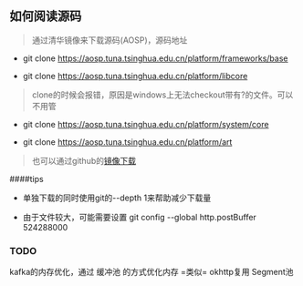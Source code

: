 
## 如何阅读源码

> 通过清华镜像来下载源码(AOSP)，源码地址

- git clone https://aosp.tuna.tsinghua.edu.cn/platform/frameworks/base 

- git clone https://aosp.tuna.tsinghua.edu.cn/platform/libcore 

> clone的时候会报错，原因是windows上无法checkout带有?的文件。可以不用管

- git clone https://aosp.tuna.tsinghua.edu.cn/platform/system/core 

- git clone https://aosp.tuna.tsinghua.edu.cn/platform/art 

> 也可以通过github的[镜像下载](https://github.com/aosp-mirror)


####tips

- 单独下载的同时使用git的--depth 1来帮助减少下载量

- 由于文件较大，可能需要设置 git config --global http.postBuffer 524288000


### TODO

kafka的内存优化，通过 缓冲池 的方式优化内存  =类似= okhttp复用 Segment池








